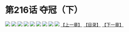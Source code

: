 # 第216话 夺冠（下）
![](https://mhpic.xiaomingtaiji.net/comic/D/斗破苍穹拆分版/216话/1.jpg-zymk.middle.webp)
![](https://mhpic.xiaomingtaiji.net/comic/D/斗破苍穹拆分版/216话/2.jpg-zymk.middle.webp)
![](https://mhpic.xiaomingtaiji.net/comic/D/斗破苍穹拆分版/216话/3.jpg-zymk.middle.webp)
![](https://mhpic.xiaomingtaiji.net/comic/D/斗破苍穹拆分版/216话/4.jpg-zymk.middle.webp)
![](https://mhpic.xiaomingtaiji.net/comic/D/斗破苍穹拆分版/216话/5.jpg-zymk.middle.webp)
![](https://mhpic.xiaomingtaiji.net/comic/D/斗破苍穹拆分版/216话/6.jpg-zymk.middle.webp)
![](https://mhpic.xiaomingtaiji.net/comic/D/斗破苍穹拆分版/216话/7.jpg-zymk.middle.webp)
![](https://mhpic.xiaomingtaiji.net/comic/D/斗破苍穹拆分版/216话/8.jpg-zymk.middle.webp)
![](https://mhpic.xiaomingtaiji.net/comic/D/斗破苍穹拆分版/216话/9.jpg-zymk.middle.webp)
[【上一章】](./215.md)
[【目录】](./README.md)
[【下一章】](./217.md)
